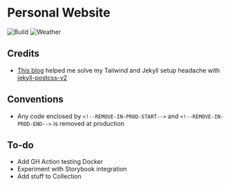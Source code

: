 # Personal Website
![Build](https://github.com/KevHH/personal-page/actions/workflows/build_jekyll.yml/badge.svg)
![Weather](https://github.com/KevHH/personal-page/actions/workflows/fetch_weather.yml/badge.svg)

## Credits
- [This blog](https://medium.com/@mauddev/jekyll-tailwind-netlify-9496352b49ee) helped me solve my Tailwind and Jekyll setup headache with [jekyll-postcss-v2](https://github.com/bglw/jekyll-postcss-v2)

## Conventions
- Any code enclosed by `<!--REMOVE-IN-PROD-START-->` and `<!--REMOVE-IN-PROD-END-->` is removed at production

## To-do
- Add GH Action testing Docker
- Experiment with Storybook integration
- Add stuff to Collection